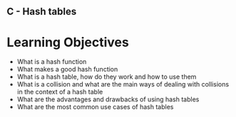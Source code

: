 ## C - Hash tables
# Learning Objectives

*    What is a hash function
*    What makes a good hash function
*    What is a hash table, how do they work and how to use them
*    What is a collision and what are the main ways of dealing with collisions in the context of a hash table
*    What are the advantages and drawbacks of using hash tables
*    What are the most common use cases of hash tables

